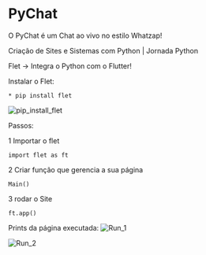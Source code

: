 # PyChat
O PyChat é um Chat ao vivo no estilo Whatzap!

Criação de Sites e Sistemas com Python | Jornada Python

Flet -> Integra o Python com o Flutter!

Instalar o Flet:

  	* pip install flet

  ![pip_install_flet](https://github.com/ClubeMobile/PyChat/assets/13254540/e6699ede-182c-45f5-8d77-348b5ea2679f)


Passos:

1 Importar o flet

	import flet as ft
 
2 Criar função que gerencia a sua página

	Main()
 
3 rodar o Site

	ft.app()
 


 Prints da página executada:
![Run_1](https://github.com/ClubeMobile/PyChat/assets/13254540/ae7562a2-6141-4707-bba6-54144f6c5189)

![Run_2](https://github.com/ClubeMobile/PyChat/assets/13254540/7ab82bed-e667-49f8-8b11-ad37ebaf4309)


 
